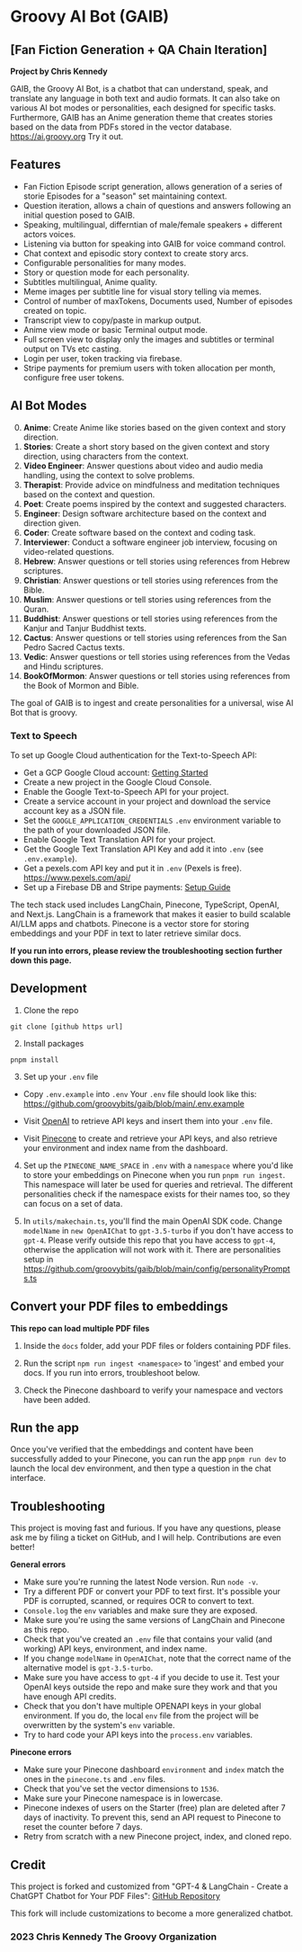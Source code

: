 # Groovy AI Bot (GAIB)
## [Fan Fiction Generation + QA Chain Iteration]

**Project by Chris Kennedy**

GAIB, the Groovy AI Bot, is a chatbot that can understand, speak, and translate any language in both text and audio formats. It can also take on various AI bot modes or personalities, each designed for specific tasks. Furthermore, GAIB has an Anime generation theme that creates stories based on the data from PDFs stored in the vector database.
<https://ai.groovy.org> Try it out.

## Features

- Fan Fiction Episode script generation, allows generation of a series of storie Episodes for a "season" set maintaining context.
- Question iteration, allows a chain of questions and answers following an initial question posed to GAIB.
- Speaking, multilingual, differntian of male/female speakers + different actors voices.
- Listening via button for speaking into GAIB for voice command control.
- Chat context and episodic story context to create story arcs.
- Configurable personalities for many modes.
- Story or question mode for each personality.
- Subtitles multilingual, Anime quality.
- Meme images per subtitle line for visual story telling via memes.
- Control of number of maxTokens, Documents used, Number of episodes created on topic.
- Transcript view to copy/paste in markup output.
- Anime view mode or basic Terminal output mode.
- Full screen view to display only the images and subtitles or terminal output on TVs etc casting.
- Login per user, token tracking via firebase.
- Stripe payments for premium users with token allocation per month, configure free user tokens.

## AI Bot Modes

0. **Anime**: Create Anime like stories based on the given context and story direction.
1. **Stories**: Create a short story based on the given context and story direction, using characters from the context.
2. **Video Engineer**: Answer questions about video and audio media handling, using the context to solve problems.
3. **Therapist**: Provide advice on mindfulness and meditation techniques based on the context and question.
4. **Poet**: Create poems inspired by the context and suggested characters.
5. **Engineer**: Design software architecture based on the context and direction given.
6. **Coder**: Create software based on the context and coding task.
7. **Interviewer**: Conduct a software engineer job interview, focusing on video-related questions.
8. **Hebrew**: Answer questions or tell stories using references from Hebrew scriptures.
9. **Christian**: Answer questions or tell stories using references from the Bible.
10. **Muslim**: Answer questions or tell stories using references from the Quran.
11. **Buddhist**: Answer questions or tell stories using references from the Kanjur and Tanjur Buddhist texts.
12. **Cactus**: Answer questions or tell stories using references from the San Pedro Sacred Cactus texts.
13. **Vedic**: Answer questions or tell stories using references from the Vedas and Hindu scriptures.
14. **BookOfMormon**: Answer questions or tell stories using references from the Book of Mormon and Bible.

The goal of GAIB is to ingest and create personalities for a universal, wise AI Bot that is groovy.

### Text to Speech

To set up Google Cloud authentication for the Text-to-Speech API:

- Get a GCP Google Cloud account: [Getting Started](https://cloud.google.com/docs/authentication/getting-started)
- Create a new project in the Google Cloud Console.
- Enable the Google Text-to-Speech API for your project.
- Create a service account in your project and download the service account key as a JSON file.
- Set the `GOOGLE_APPLICATION_CREDENTIALS` `.env` environment variable to the path of your downloaded JSON file.
- Enable Google Text Translation API for your project.
- Get the Google Text Translation API Key and add it into `.env` (see `.env.example`).
- Get a pexels.com API key and put it in `.env` (Pexels is free). <https://www.pexels.com/api/>
- Set up a Firebase DB and Stripe payments: [Setup Guide](https://blog.jarrodwatts.com/set-up-subscription-payments-with-stripe-using-firebase-and-nextjs)

The tech stack used includes LangChain, Pinecone, TypeScript, OpenAI, and Next.js. LangChain is a framework that makes it easier to build scalable AI/LLM apps and chatbots. Pinecone is a vector store for storing embeddings and your PDF in text to later retrieve similar docs.

**If you run into errors, please review the troubleshooting section further down this page.**

## Development

1. Clone the repo

```
git clone [github https url]
```

2. Install packages

```
pnpm install
```

3. Set up your `.env` file

- Copy `.env.example` into `.env`
  Your `.env` file should look like this: <https://github.com/groovybits/gaib/blob/main/.env.example>

- Visit [OpenAI](https://help.openai.com/en/articles/4936850-where-do-i-find-my-secret-api-key) to retrieve API
keys and insert them into your `.env` file.
- Visit [Pinecone](https://pinecone.io/) to create and retrieve your API keys, and also retrieve your environment and index name from the dashboard.

4. Set up the `PINECONE_NAME_SPACE` in `.env` with a `namespace` where you'd like to store your embeddings on Pinecone when you run `pnpm run ingest`. This namespace will later be used for queries and retrieval. The different personalities check if the namespace exists for their names too, so they can focus on a set of data.

5. In `utils/makechain.ts`, you'll find the main OpenAI SDK code. Change `modelName` in `new OpenAIChat` to `gpt-3.5-turbo` if you don't have access to `gpt-4`. Please verify outside this repo that you have access to `gpt-4`, otherwise the application will not work with it. There are personalities setup in <https://github.com/groovybits/gaib/blob/main/config/personalityPrompts.ts>

## Convert your PDF files to embeddings

**This repo can load multiple PDF files**

1. Inside the `docs` folder, add your PDF files or folders containing PDF files.

2. Run the script `npm run ingest <namespace>` to 'ingest' and embed your docs. If you run into errors, troubleshoot below.

3. Check the Pinecone dashboard to verify your namespace and vectors have been added.

## Run the app

Once you've verified that the embeddings and content have been successfully added to your Pinecone, you can run the app `pnpm run dev` to launch the local dev environment, and then type a question in the chat interface.

## Troubleshooting

This project is moving fast and furious. If you have any questions, please ask me by filing a ticket on GitHub, and I will help. Contributions are even better!

**General errors**

- Make sure you're running the latest Node version. Run `node -v`.
- Try a different PDF or convert your PDF to text first. It's possible your PDF is corrupted, scanned, or requires OCR to convert to text.
- `Console.log` the `env` variables and make sure they are exposed.
- Make sure you're using the same versions of LangChain and Pinecone as this repo.
- Check that you've created an `.env` file that contains your valid (and working) API keys, environment, and index name.
- If you change `modelName` in `OpenAIChat`, note that the correct name of the alternative model is `gpt-3.5-turbo`.
- Make sure you have access to `gpt-4` if you decide to use it. Test your OpenAI keys outside the repo and make sure they work and that you have enough API credits.
- Check that you don't have multiple OPENAPI keys in your global environment. If you do, the local `env` file from the project will be overwritten by the system's `env` variable.
- Try to hard code your API keys into the `process.env` variables.

**Pinecone errors**

- Make sure your Pinecone dashboard `environment` and `index` match the ones in the `pinecone.ts` and `.env` files.
- Check that you've set the vector dimensions to `1536`.
- Make sure your Pinecone namespace is in lowercase.
- Pinecone indexes of users on the Starter (free) plan are deleted after 7 days of inactivity. To prevent this, send an API request to Pinecone to reset the counter before 7 days.
- Retry from scratch with a new Pinecone project, index, and cloned repo.

## Credit

This project is forked and customized from "GPT-4 & LangChain - Create a ChatGPT Chatbot for Your PDF Files":
[GitHub Repository](https://github.com/mayooear/gpt4-pdf-chatbot-langchain)

This fork will include customizations to become a more generalized chatbot.

### 2023 Chris Kennedy The Groovy Organization

